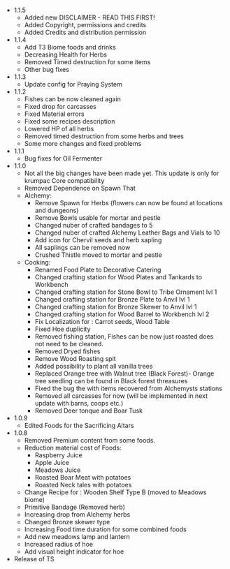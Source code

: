 * 1.1.5
    * Added new DISCLAIMER - READ THIS FIRST!
    * Added Copyright, permissions and credits
    * Added Credits and distribution permission
* 1.1.4
    * Add T3 Biome foods and drinks
    * Decreasing Health for Herbs
    * Removed Timed destruction for some items
    * Other bug fixes
* 1.1.3
    * Update config for Praying System
* 1.1.2
    * Fishes can be now cleaned again
    * Fixed drop for carcasses
    * Fixed Material errors 
    * Fixed some recipes description
    * Lowered HP of all herbs
    * Removed timed destruction from some herbs and trees 
    * Some more changes and fixed problems
* 1.1.1
    * Bug fixes for Oil Fermenter
* 1.1.0
    * Not all the big changes have been made yet. This update is only for krumpac Core compatibility
    * Removed Dependence on Spawn That
    * Alchemy:
        * Remove Spawn for Herbs (flowers can now be found at locations and dungeons)
        * Remove Bowls usable for mortar and pestle
        * Changed nuber of crafted bandages to 5
        * Changed nuber of crafted Alchemy Leather Bags and Vials to 10
        * Add icon for Chervil seeds and herb sapling
        * All saplings can be removed now
        * Crushed Thistle moved to mortar and pestle
    * Cooking:
        * Renamed Food Plate to Decorative Catering
        * Changed crafting station for Wood Plates and Tankards to Workbench 
        * Changed crafting station for Stone Bowl to Tribe Ornament lvl 1
        * Changed crafting station for Bronze Plate to Anvil lvl 1
        * Changed crafting station for Bronze Skewer to Anvil lvl 1
        * Changed crafting station for Wood Barrel to Workbench lvl 2
        * Fix Localization for : Carrot seeds, Wood Table
        * Fixed Hoe duplicity
        * Removed fishing station, Fishes can be now just roasted does not need to be cleaned.
        * Removed Dryed fishes
        * Remove Wood Roasting spit
        * Added possibility to plant all vanilla trees
        * Replaced Orange tree with Walnut tree (Black Forest)- Orange tree seedling can be found in Black forest threasures
        * Fixed the bug the with items recovered from Alchemysts stations
        * Removed all carcasses for now (will be implemented in next update with barns, coops etc.)
        * Removed Deer tonque and Boar Tusk
* 1.0.9
    * Edited Foods for the Sacrificing Altars
* 1.0.8
    * Removed Premium content from some foods.
    * Reduction material cost of Foods: 
        * Raspberry Juice
        * Apple Juice
        * Meadows Juice
        * Roasted Boar Meat with potatoes
        * Roasted Neck tales with potatoes 
    * Change Recipe for : Wooden Shelf Type B (moved to Meadows biome)
    * Primitive Bandage (Removed herb)
    * Increasing drop from Alchemy herbs
    * Changed Bronze skewer type
    * Increasing Food time duration for some combined foods
    * Add new meadows lamp and lantern
    * Increased radius of hoe
    * Add visual height indicator for hoe
* Release of TS
